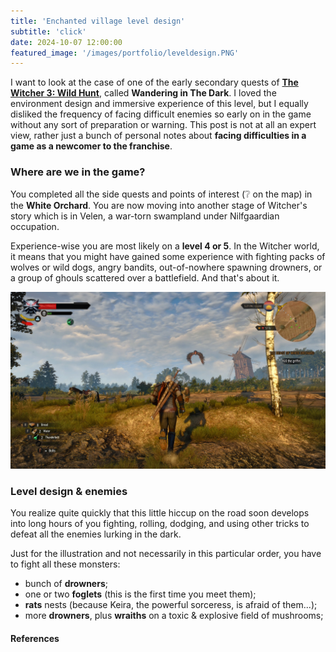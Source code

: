 ```yaml
---
title: 'Enchanted village level design'
subtitle: 'click'
date: 2024-10-07 12:00:00
featured_image: '/images/portfolio/leveldesign.PNG'
---
```


 I want to look at the case of one of the early secondary quests of **<a href="https://thewitcher.com/en/witcher3" target="_blank">The Witcher 3: Wild Hunt</a>**, called **Wandering in The Dark**. I loved the environment design and immersive experience of this level, but I equally disliked the frequency of facing difficult enemies so early on in the game without any sort of preparation or warning. This post is not at all an expert view, rather just a bunch of personal notes about **facing difficulties in a game as a newcomer to the franchise**.

### Where are we in the game?
You completed all the side quests and points of interest (❔ on the map) in the **White Orchard**. You are now moving into another stage of Witcher's story which is in Velen, a war-torn swampland under Nilfgaardian occupation. 

Experience-wise you are most likely on a **level 4 or 5**. In the Witcher world, it means that you might have gained some experience with fighting packs of wolves or wild dogs, angry bandits, out-of-nowhere spawning drowners, or a group of ghouls scattered over a battlefield. And that's about it.

![](/images/posts/kill-the-griffin.jpg)



### Level design & enemies

You realize quite quickly that this little hiccup on the road soon develops into long hours of you fighting, rolling, dodging, and using other tricks to defeat all the enemies lurking in the dark.

Just for the illustration and not necessarily in this particular order, you have to fight all these monsters:

+ bunch of **drowners**;
+ one or two **foglets** (this is the first time you meet them);
+ **rats** nests (because Keira, the powerful sorceress, is afraid of them...);
+ more **drowners**, plus **wraiths** on a toxic & explosive field of mushrooms;


#### References
[^1]: https://www.pcgamer.com/the-witcher-3-sales-were-up-554-thanks-to-the-netflix-show/